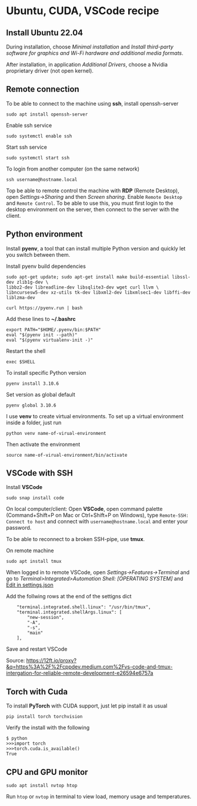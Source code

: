 # **Ubuntu, CUDA, VSCode recipe**

## **Install Ubuntu 22.04**
During installation, choose *Minimal installation* and *Install third-party software for graphics and Wi-Fi hardware and additional media formats*.

After installation, in application *Additional Drivers*, choose a Nvidia proprietary driver (not open kernel).

## **Remote connection**

To be able to connect to the machine using **ssh**, install openssh-server

```
sudo apt install openssh-server
```
Enable ssh service
```
sudo systemctl enable ssh
```
Start ssh service
```
sudo systemctl start ssh
```
To login from another computer (on the same network)
```
ssh username@hostname.local
```

Top be able to remote control the machine with **RDP** (Remote Desktop), open *Settings*->*Sharing* and then *Screen sharing*. Enable `Remote Desktop` and `Remote Control`. To be able to use this, you must first login to the desktop environment on the server, then connect to the server with the client.

## **Python environment**

Install **pyenv**, a tool that can install multiple Python version and quickly let you switch between them.

Install pyenv build dependencies
```
sudo apt-get update; sudo apt-get install make build-essential libssl-dev zlib1g-dev \
libbz2-dev libreadline-dev libsqlite3-dev wget curl llvm \
libncursesw5-dev xz-utils tk-dev libxml2-dev libxmlsec1-dev libffi-dev liblzma-dev
```
```
curl https://pyenv.run | bash
```
Add these lines to **~/.bashrc**
```
export PATH="$HOME/.pyenv/bin:$PATH"
eval "$(pyenv init --path)"
eval "$(pyenv virtualenv-init -)"
```
Restart the shell
```
exec $SHELL
```

To install specific Python version
```
pyenv install 3.10.6
```
Set version as global default
```
pyenv global 3.10.6
```

I use **venv** to create virtual environments. To set up a virtual environment inside a folder, just run
```
python venv name-of-virual-environment
```
Then activate the environment
```
source name-of-virual-environment/bin/activate
```

## **VSCode with SSH**
Install **VSCode**
```
sudo snap install code
```
On local computer/client: Open **VSCode**, open command palette (Command+Shift+P on Mac or Ctrl+Shift+P on Windows), type `Remote-SSH: Connect to host` and
connect with `username@hostname.local` and enter your password.

To be able to reconnect to a broken SSH-pipe, use **tmux**. 

On remote machine
```
sudo apt install tmux
```

When logged in to remote VSCode, open *Settings->Features->Terminal* and go to *Terminal>Integrated>Automation Shell: [OPERATING SYSTEM]* and <u>Edit in settings.json</u>

Add the follwing rows at the end of the settigns dict
```
    "terminal.integrated.shell.linux": "/usr/bin/tmux",
    "terminal.integrated.shellArgs.linux": [
        "new-session",
        "-A",
        "-s",
        "main"
    ],
```
Save and restart VSCode

Source: https://12ft.io/proxy?&q=https%3A%2F%2Fcppdev.medium.com%2Fvs-code-and-tmux-intergation-for-reliable-remote-development-e26594e6757a

## **Torch with Cuda**
To install **PyTorch** with CUDA support, just let pip install it as usual
```
pip install torch torchvision
```
Verify the install with the following
```
$ python
>>>import torch
>>>torch.cuda.is_available()
True
```

## **CPU and GPU monitor**
```
sudo apt install nvtop htop
```
Run `htop` or `nvtop` in terminal to view load, memory usage and temperatures.